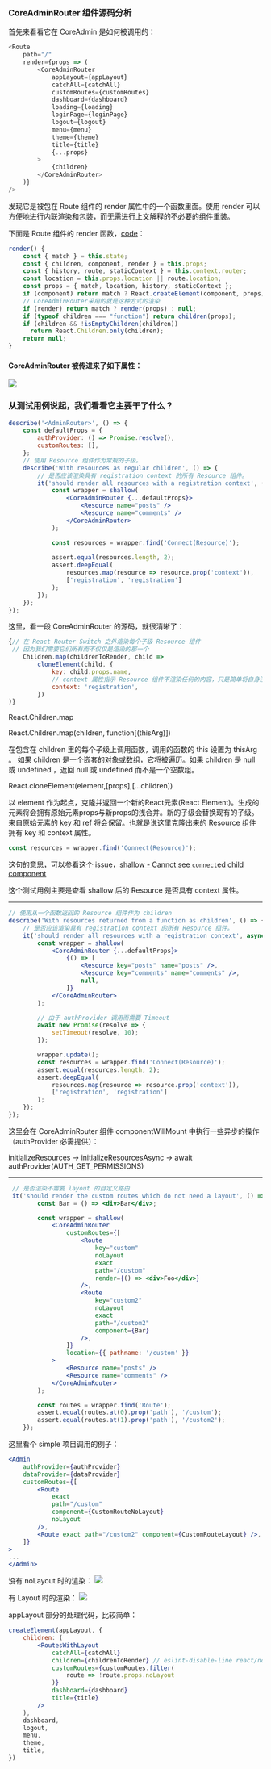 ### CoreAdminRouter 组件源码分析

首先来看看它在 CoreAdmin 是如何被调用的：

```js
<Route
    path="/"
    render={props => (
        <CoreAdminRouter
            appLayout={appLayout}
            catchAll={catchAll}
            customRoutes={customRoutes}
            dashboard={dashboard}
            loading={loading}
            loginPage={loginPage}
            logout={logout}
            menu={menu}
            theme={theme}
            title={title}
            {...props}
        >
            {children}
        </CoreAdminRouter>
    )}
/>
```

发现它是被包在 Route 组件的 render 属性中的一个函数里面。使用 render 可以方便地进行内联渲染和包装，而无需进行上文解释的不必要的组件重装。

下面是 Route 组件的 render 函数，[code](https://github.com/ReactTraining/react-router/blob/master/packages/react-router/modules/Route.js#L111)：
```js
render() {
    const { match } = this.state;
    const { children, component, render } = this.props;
    const { history, route, staticContext } = this.context.router;
    const location = this.props.location || route.location;
    const props = { match, location, history, staticContext };
    if (component) return match ? React.createElement(component, props) : null;
    // CoreAdminRouter采用的就是这种方式的渲染
    if (render) return match ? render(props) : null;
    if (typeof children === "function") return children(props);
    if (children && !isEmptyChildren(children))
      return React.Children.only(children);
    return null;
}
```

#### CoreAdminRouter 被传进来了如下属性：

![](../images/CoreAdminRouter-Props.png)

### 从测试用例说起，我们看看它主要干了什么？

```jsx
describe('<AdminRouter>', () => {
    const defaultProps = {
        authProvider: () => Promise.resolve(),
        customRoutes: [],
    };
    // 使用 Resource 组件作为常规的子级。
    describe('With resources as regular children', () => {
        // 是否应该渲染具有 registration context 的所有 Resource 组件。
        it('should render all resources with a registration context', () => {
            const wrapper = shallow(
                <CoreAdminRouter {...defaultProps}>
                    <Resource name="posts" />
                    <Resource name="comments" />
                </CoreAdminRouter>
            );

            const resources = wrapper.find('Connect(Resource)');
    
            assert.equal(resources.length, 2);
            assert.deepEqual(
                resources.map(resource => resource.prop('context')),
                ['registration', 'registration']
            );
        });
    });
});
```

这里，看一段 CoreAdminRouter 的源码，就很清晰了：

```jsx
{// 在 React Router Switch 之外渲染每个子级 Resource 组件
 // 因为我们需要它们所有而不仅仅是渲染的那一个
    Children.map(childrenToRender, child =>
        cloneElement(child, {
            key: child.props.name,
            // context 属性指示 Resource 组件不渲染任何的内容，只是简单将自身注册为已知的资源
            context: 'registration',
        })
)}
```

React.Children.map

React.Children.map(children, function[(thisArg)]) 

在包含在 children 里的每个子级上调用函数，调用的函数的 this 设置为 thisArg 。 如果 children 是一个嵌套的对象或数组，它将被遍历。如果 children 是 null 或 undefined ，返回 null 或 undefined 而不是一个空数组。

React.cloneElement(element,[props],[...children])

以 element 作为起点，克隆并返回一个新的React元素(React Element)。生成的元素将会拥有原始元素props与新props的浅合并。新的子级会替换现有的子级。来自原始元素的 key 和 ref 将会保留。也就是说这里克隆出来的 Resource 组件拥有 key 和 context 属性。

```jsx
const resources = wrapper.find('Connect(Resource)');
```

这句的意思，可以参看这个 issue，[shallow - Cannot see `connect`ed child component](https://github.com/airbnb/enzyme/issues/589)

这个测试用例主要是查看 shallow 后的 Resource 是否具有 context 属性。

---

```jsx
// 使用从一个函数返回的 Resource 组件作为 children
describe('With resources returned from a function as children', () => {
    // 是否应该渲染具有 registration context 的所有 Resource 组件。
    it('should render all resources with a registration context', async () => {
        const wrapper = shallow(
            <CoreAdminRouter {...defaultProps}>
                {() => [
                    <Resource key="posts" name="posts" />,
                    <Resource key="comments" name="comments" />,
                    null,
                ]}
            </CoreAdminRouter>
        );

        // 由于 authProvider 调用而需要 Timeout
        await new Promise(resolve => {
            setTimeout(resolve, 10);
        });

        wrapper.update();
        const resources = wrapper.find('Connect(Resource)');
        assert.equal(resources.length, 2);
        assert.deepEqual(
            resources.map(resource => resource.prop('context')),
            ['registration', 'registration']
        );
    });
});
```

这里会在 CoreAdminRouter 组件 componentWillMount 中执行一些异步的操作（authProvider 必需提供）：

initializeResources -> initializeResourcesAsync -> await authProvider(AUTH_GET_PERMISSIONS)

----

```jsx
 // 是否渲染不需要 layout 的自定义路由
 it('should render the custom routes which do not need a layout', () => {
        const Bar = () => <div>Bar</div>;

        const wrapper = shallow(
            <CoreAdminRouter
                customRoutes={[
                    <Route
                        key="custom"
                        noLayout
                        exact
                        path="/custom"
                        render={() => <div>Foo</div>}
                    />,
                    <Route
                        key="custom2"
                        noLayout
                        exact
                        path="/custom2"
                        component={Bar}
                    />,
                ]}
                location={{ pathname: '/custom' }}
            >
                <Resource name="posts" />
                <Resource name="comments" />
            </CoreAdminRouter>
        );

        const routes = wrapper.find('Route');
        assert.equal(routes.at(0).prop('path'), '/custom');
        assert.equal(routes.at(1).prop('path'), '/custom2');
    });
```

这里看个 simple 项目调用的例子：

```jsx
<Admin
    authProvider={authProvider}
    dataProvider={dataProvider}
    customRoutes={[
        <Route
            exact
            path="/custom"
            component={CustomRouteNoLayout}
            noLayout
        />,
        <Route exact path="/custom2" component={CustomRouteLayout} />,
    ]}
>
...
</Admin>
```

没有 noLayout 时的渲染：
![](../images/customer-routes-no-layout.png)

有 Layout 时的渲染：
![](../images/customer-routers-app-layout.png)


appLayout 部分的处理代码，比较简单：

```jsx
createElement(appLayout, {
    children: (
        <RoutesWithLayout
            catchAll={catchAll}
            children={childrenToRender} // eslint-disable-line react/no-children-prop
            customRoutes={customRoutes.filter(
                route => !route.props.noLayout
            )}
            dashboard={dashboard}
            title={title}
        />
    ),
    dashboard,
    logout,
    menu,
    theme,
    title,
})
```